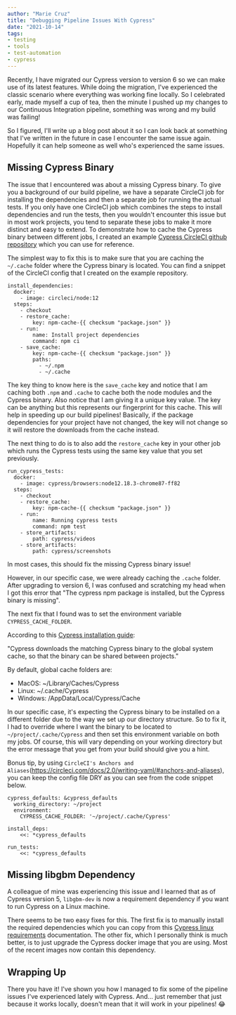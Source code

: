 ```yaml
---
author: "Marie Cruz"
title: "Debugging Pipeline Issues With Cypress"
date: "2021-10-14"
tags:
- testing
- tools
- test-automation
- cypress
---
```


Recently, I have migrated our Cypress version to version 6 so we can make use of its latest features. While doing the migration, I've experienced the classic scenario where everything was working fine locally. So I celebrated early, made myself a cup of tea, then the minute I pushed up my changes to our Continuous Integration pipeline, something was wrong and my build was failing! 

So I figured, I'll write up a blog post about it so I can look back at something that I've written in the future in case I encounter the same issue again. Hopefully it can help someone as well who's experienced the same issues.

## Missing Cypress Binary

The issue that I encountered was about a missing Cypress binary. To give you a background of our build pipeline, we have a separate CircleCI job for installing the dependencies and then a separate job for running the actual tests. If you only have one CircleCI job which combines the steps to install dependencies and run the tests, then you wouldn't encounter this issue but in most work projects, you tend to separate these jobs to make it more distinct and easy to extend. To demonstrate how to cache the Cypress binary between different jobs, I created an example [Cypress CircleCI github repository](https://github.com/mdcruz/cypress-circleci-example/pull/1/files) which you can use for reference.

The simplest way to fix this is to make sure that you are caching the `~/.cache` folder where the Cypress binary is located. You can find a snippet of the CircleCI config that I created on the example repository.

```
install_dependencies:
  docker:
    - image: circleci/node:12
  steps:
    - checkout
    - restore_cache:
        key: npm-cache-{{ checksum "package.json" }}
    - run:
        name: Install project dependencies
        command: npm ci
    - save_cache:
        key: npm-cache-{{ checksum "package.json" }}
        paths:
          - ~/.npm
          - ~/.cache
```

The key thing to know here is the `save_cache` key and notice that I am caching both `.npm` and `.cache` to cache both the node modules and the Cypress binary. Also notice that I am giving it a unique key value. The key can be anything but this represents our fingerprint for this cache. This will help in speeding up our build pipelines! Basically, if the package dependencies for your project have not changed, the key will not change so it will restore the downloads from the cache instead. 

The next thing to do is to also add the `restore_cache` key in your other job which runs the Cypress tests using the same key value that you set previously.

```
run_cypress_tests:
  docker:
    - image: cypress/browsers:node12.18.3-chrome87-ff82
  steps:
    - checkout
    - restore_cache:
        key: npm-cache-{{ checksum "package.json" }}
    - run:
        name: Running cypress tests
        command: npm test
    - store_artifacts:
        path: cypress/videos
    - store_artifacts:
        path: cypress/screenshots
```

In most cases, this should fix the missing Cypress binary issue!

However, in our specific case, we were already caching the `.cache` folder. After upgrading to version 6, I was confused and scratching my head when I got this error that "The cypress npm package is installed, but the Cypress binary is missing".

The next fix that I found was to set the environment variable `CYPRESS_CACHE_FOLDER`. 

According to this [Cypress installation guide](https://docs.cypress.io/guides/getting-started/installing-cypress.html#Binary-cache):

"Cypress downloads the matching Cypress binary to the global system cache, so that the binary can be shared between projects."

By default, global cache folders are:

- MacOS: ~/Library/Caches/Cypress
- Linux: ~/.cache/Cypress
- Windows: /AppData/Local/Cypress/Cache

In our specific case, it's expecting the Cypress binary to be installed on a different folder due to the way we set up our directory structure. So to fix it, I had to override where I want the binary to be located to `~/project/.cache/Cypress` and then set this environment variable on both my jobs. Of course, this will vary depending on your working directory but the error message that you get from your build should give you a hint.

Bonus tip, by using `CircleCI's Anchors and Aliases`(https://circleci.com/docs/2.0/writing-yaml/#anchors-and-aliases), you can keep the config file DRY as you can see from the code snippet below.

```
cypress_defaults: &cypress_defaults
  working_directory: ~/project
  environment:
    CYPRESS_CACHE_FOLDER: '~/project/.cache/Cypress'
    
install_deps:
	<<: *cypress_defaults
    
run_tests:
	<<: *cypress_defaults
```

## Missing libgbm Dependency

A colleague of mine was experiencing this issue and I learned that as of Cypress version 5, `libgbm-dev` is now a requirement dependency if you want to run Cypress on a Linux machine. 

There seems to be two easy fixes for this. The first fix is to manually install the required dependencies which you can copy from this [Cypress linux requirements](https://docs.cypress.io/guides/getting-started/installing-cypress.html#Ubuntu-Debian) documentation. The other fix, which I personally think is much better, is to just upgrade the Cypress docker image that you are using. Most of the recent images now contain this dependency.

## Wrapping Up

There you have it! I've shown you how I managed to fix some of the pipeline issues I've experienced lately with Cypress. And... just remember that just because it works locally, doesn't mean that it will work in your pipelines! 😂